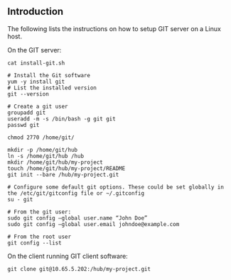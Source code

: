 ## Introduction

The following lists the instructions on how to setup GIT server on a Linux host.

On the GIT server:

```
cat install-git.sh

# Install the Git software
yum -y install git
# List the installed version
git --version

# Create a git user
groupadd git
useradd -m -s /bin/bash -g git git
passwd git

chmod 2770 /home/git/

mkdir -p /home/git/hub
ln -s /home/git/hub /hub
mkdir /home/git/hub/my-project
touch /home/git/hub/my-project/README
git init --bare /hub/my-project.git

# Configure some default git options. These could be set globally in the /etc/git/gitconfig file or ~/.gitconfig
su - git

# From the git user:
sudo git config –global user.name “John Doe”
sudo git config –global user.email johndoe@example.com

# From the root user
git config --list

```

On the client running GIT client software:
```
git clone git@10.65.5.202:/hub/my-project.git
```
